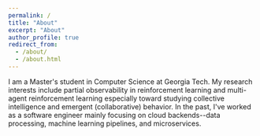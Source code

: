 ```yaml
---
permalink: /
title: "About"
excerpt: "About"
author_profile: true
redirect_from: 
  - /about/
  - /about.html
---
```


I am a Master's student in Computer Science at Georgia Tech. My research interests include partial observability in reinforcement learning and multi-agent reinforcement learning especially toward studying collective intelligence and emergent (collaborative) behavior. In the past, I've worked as a software engineer mainly focusing on cloud backends--data processing, machine learning pipelines, and microservices.